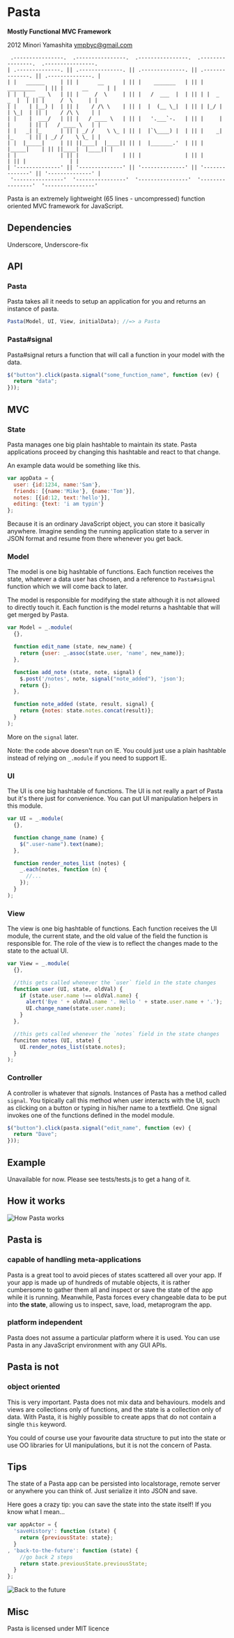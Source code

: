 Pasta
=====

**Mostly Functional MVC Framework**

2012 Minori Yamashita <ympbyc@gmail.com>

```
 .----------------.  .----------------.  .----------------.  .----------------.  .----------------.
| .--------------. || .--------------. || .--------------. || .--------------. || .--------------. |
| |   ______     | || |      __      | || |    _______   | || |  _________   | || |      __      | |
| |  |_   __ \   | || |     /  \     | || |   /  ___  |  | || | |  _   _  |  | || |     /  \     | |
| |    | |__) |  | || |    / /\ \    | || |  |  (__ \_|  | || | |_/ | | \_|  | || |    / /\ \    | |
| |    |  ___/   | || |   / ____ \   | || |   '.___`-.   | || |     | |      | || |   / ____ \   | |
| |   _| |_      | || | _/ /    \ \_ | || |  |`\____) |  | || |    _| |_     | || | _/ /    \ \_ | |
| |  |_____|     | || ||____|  |____|| || |  |_______.'  | || |   |_____|    | || ||____|  |____|| |
| |              | || |              | || |              | || |              | || |              | |
| '--------------' || '--------------' || '--------------' || '--------------' || '--------------' |
 '----------------'  '----------------'  '----------------'  '----------------'  '----------------'
```

Pasta is an extremely lightweight (65 lines - uncompressed) function oriented MVC framework for JavaScript.

Dependencies
------------

Underscore, Underscore-fix


API
---

### Pasta

Pasta takes all it needs to setup an application for you and returns an instance of pasta.

```javascript
Pasta(Model, UI, View, initialData); //=> a Pasta
```

### Pasta#signal

Pasta#signal returs a function that will call a function in your model with the data.

```javascript
$("button").click(pasta.signal("some_function_name", function (ev) {
  return "data";
}));
```

MVC
---

### State

Pasta manages one big plain hashtable to maintain its state. Pasta applications proceed by changing this hashtable and react to that change.

An example data would be something like this.

```javascript
var appData = {
  user: {id:1234, name:'Sam'},
  friends: [{name:'Mike'}, {name:'Tom'}],
  notes: [{id:12, text:'hello'}],
  editing: {text: 'i am typin'}
};
```

Because it is an ordinary JavaScript object, you can store it basically anywhere. Imagine sending the running application state to a server in JSON format and resume from there whenever you get back.

### Model

The model is one big hashtable of functions. Each function receives the state, whatever a data user has chosen, and a reference to `Pasta#signal` function which we will come back to later.

The model is responsible for modifying the state although it is not allowed to directly touch it. Each function is the model returns a hashtable that will get merged by Pasta.

```javascript
var Model = _.module(
  {},

  function edit_name (state, new_name) {
    return {user: _.assoc(state.user, 'name', new_name)};
  },

  function add_note (state, note, signal) {
    $.post('/notes', note, signal("note_added"), 'json');
    return {};
  },

  function note_added (state, result, signal) {
    return {notes: state.notes.concat(result)};
  }
);
```

More on the `signal` later.

Note: the code above doesn't run on IE. You could just use a plain hashtable instead of relying on `_.module` if you need to support IE.

### UI

The UI is one big hashtable of functions. The UI is not really a part of Pasta but it's there just for convenience. You can put UI manipulation helpers in this module.

```javascript
var UI = _.module(
  {},

  function change_name (name) {
    $(".user-name").text(name);
  },

  function render_notes_list (notes) {
    _.each(notes, function (n) {
      //...
    });
  }
);
```

### View

The view is one big hashtable of functions. Each function receives the UI module, the current state, and the old value of the field the function is responsible for. The role of the view is to reflect the changes made to the state to the actual UI.

```javascript
var View = _.module(
  {},

  //this gets called whenever the `user` field in the state changes
  function user (UI, state, oldVal) {
    if (state.user.name !== oldVal.name) {
      alert('Bye ' + oldVal.name '. Hello ' + state.user.name + '.');
      UI.change_name(state.user.name);
    }
  },

  //this gets called whenever the `notes` field in the state changes
  funciton notes (UI, state) {
    UI.render_notes_list(state.notes);
  }
);
```


### Controller

A controller is whatever that *signal*s. Instances of Pasta has a method called `signal`. You tipically call this method when user interacts with the UI, such as clicking on a button or typing in his/her name to a textfield. One signal invokes one of the functions defined in the model module.

```javascript
$("button").click(pasta.signal("edit_name", function (ev) {
  return "Dave";
}));
```

Example
-------

Unavailable for now. Please see tests/tests.js to get a hang of it.


How it works
------------

![How Pasta works](https://raw.github.com/ympbyc/Pasta/master/assets/img/diagram.png)

Pasta is
--------

### capable of handling meta-applications ###

Pasta is a great tool to avoid pieces of states scattered all over your app.
If your app is made up of hundreds of mutable objects, it is rather cumbersome to gather them all and inspect or save the state of the app while it is running.
Meanwhile, Pasta forces every changeable data to be put into **the state**, allowing us to inspect, save, load, metaprogram the app.

### platform independent ###

Pasta does not assume a particular platform where it is used. You can use Pasta in any JavaScript environment with any GUI APIs.

Pasta is not
------------

### object oriented ###

This is very important. Pasta does not mix data and behaviours. models and views are collections only of functions,
and the state is a collection only of data. With Pasta, it is highly possible to create apps that do not contain a single `this` keyword.

You could of course use your favourite data structure to put into the state or use OO libraries for UI manipulations, but it is not the concern of Pasta.


Tips
----

The state of a Pasta app can be persisted into localstorage, remote server or anywhere you can think of. Just serialize it into JSON and save.

Here goes a crazy tip: you can save the state into the state itself! If you know what I mean...

```javascript
var appActor = {
  'saveHistory': function (state) {
    return {previousState: state};
  }
, 'back-to-the-future': function (state) {
    //go back 2 steps
    return state.previousState.previousState;
  }
};
```

![Back to the future](https://raw.github.com/ympbyc/Pasta/master/assets/img/backtothefuture.jpg)


Misc
----

Pasta is licensed under MIT licence
